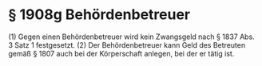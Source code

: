 # § 1908g Behördenbetreuer
(1) Gegen einen Behördenbetreuer wird kein Zwangsgeld nach § 1837 Abs. 3 Satz 1 festgesetzt.
(2) Der Behördenbetreuer kann Geld des Betreuten gemäß § 1807 auch bei der Körperschaft anlegen, bei der er tätig ist.